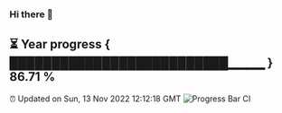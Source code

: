 ### Hi there 👋
⏳ Year progress { ██████████████████████████▁▁▁▁ } 86.71 %
---
⏰ Updated on Sun, 13 Nov 2022 12:12:18 GMT
![Progress Bar CI](https://github.com/Moyi321/Moyi321/workflows/Progress%20Bar%20CI/badge.svg)
